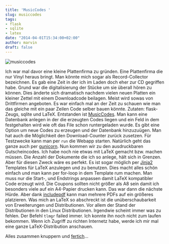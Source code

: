 ```yaml
---
title: 'MusicCodes '
slug: musiccodes
tags:
- flask
- sqlite
- latex
date: "2014-04-01T15:34:00+02:00"
author: marvin
draft: false
---
```


![musiccodes](/images/musiccodes.jpg)

Ich war mal davor eine kleine Plattenfirma zu gründen. Eine Plattenfirma die nur Vinyl heraus bringt. Man könnte mich sogar als Record-Collector bezeichnen. Es gab eine Zeit in der ich im Laden doch eher zur CD gegriffen habe. Grund war die digitalisierung der Stücke um sie überall hören zu können. Dies änderte sich dramatisch nachdem vielen neuen Platten ein kleiner Zettel mit einem Downloadcode beilagen. Meist wird sowas von Drittfirmen angeboten. Es war einfach mal an der Zeit zu schauen wie man das gleiche mit ein paar Zeilen Code selber bauen könnte. Zutaten: flask-Zeugs, sqlite und LaTeX. Entstanden ist [MusicCodes](https://github.com/xsteadfastx/MusicCodes). Man kann eine Datenbank anlegen in der die erzeugten Codes liegen und ein Feld in dem festgehalten wird wie oft das File schon runtergeladen wurde. Es gibt eine Option um neue Codes zu erzeugen und der Datenbank hinzuzuügen. Man hat auch die Möglichkeit den Download-Counter zurück zusetzen. Für Testzwecke kann man per `run` die Webapp starten. Natürlich geht das ganze auch per [gunicorn](http://gunicorn.org/). Nun kommen wir zu den ausdruckbaren Gutscheincodes. Ich habe noch nie etwas mit LaTeX gemacht bzw. machen müssen. Die Anzahl der Dokumente die ich so anlege, hält sich in Grenzen. Aber für diesen Zweck wäre es perfekt. Es ist sogar möglich per [Jinja2](http://jinja.pocoo.org/) Templates für LaTeX anzulegen und zu benutzen. Dies macht alles schön einfach und man kann per for-loop in dem Template rum machen. Man muss nur die Start-, und Endstrings anpassen damit LaTeX kompatibler Code erzeugt wird. Die Coupons sollten nicht größer als A8 sein damit ich besonders viele auf ein A4-Papier drucken kann. Das war dann die nächste Hürde. Aber dank [includepdf](http://www.namsu.de/Extra/pakete/Pdfpages.html) kann man mehrere PDFs auf ein größeres platzieren. Was mich an LaTeX so abschreckt ist die unüberschaubarkeit von Erweiterungen und Distributionen. Vor allem der Stand der Distributionen in den Linux Distributionen. Irgendwie scheint immer was zu fehlen. Der Befehl `tlmgr` failed immer. Ich konnte ihn noch nicht zum laufen bekommen. Wenn ich Zugriff zu richten Internetz habe, werde ich mir mal eine ganze LaTeX-Distribution anschauen.  


Alles zusammen knuppern und [fertich](https://github.com/xsteadfastx/MusicCodes)...    